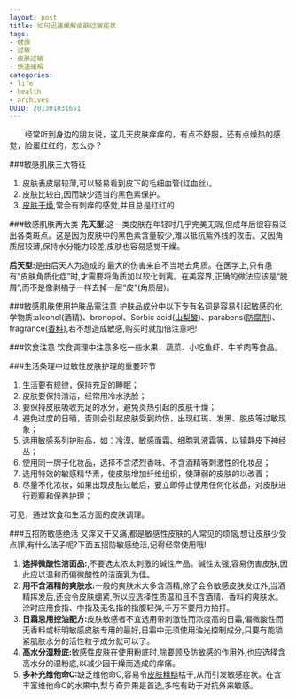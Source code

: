 ```yaml
--- 
layout: post
title: 如何迅速缓解皮肤过敏症状
tags: 
- 健康
- 过敏
- 皮肤过敏
- 快速缓解
categories:
- life
- health
- archives
UUID: 201301031651
---
```


  　　经常听到身边的朋友说，这几天皮肤痒痒的，有点不舒服，还有点燥热的感觉，脸蛋红红的，怎么办？

###敏感肌肤三大特征 
<ol>
<li>皮肤表皮层较薄,可以轻易看到皮下的毛细血管(红血丝)。 </li>
<li>皮肤比较白,因而缺少适当的黑色素保护。 </li>
<li><a href="http://baike.baidu.com/view/239163.htm" alt="皮肤干燥">皮肤干燥</a>,常会有刺痒的感觉,并且总是红红的 </li>
</ol>

###敏感肌肤两大类
<strong>先天型:</strong>这一类皮肤在年轻时几乎完美无瑕,但成年后很容易泛出各类斑点。这是因为皮肤中的黑色素含量较少,难以抵抗紫外线的攻击。又因角质层较薄,保持水分能力较差,皮肤也容易感觉干燥。 

<strong>后天型:</strong>是由后天人为造成的,最大的伤害来自不当地去角质。在医学上,只有患有“皮肤角质化症”时,才需要将角质加以软化剥离。在美容界,正确的做法应该是“脱屑”,而不是像剥橘子一样去掉一层“皮”(角质层)。 

###敏感肌肤使用护肤品需注意
护肤品成分中以下专有名词是容易引起敏感的化学物质:alcohol(酒精)、bronopol、Sorbic acid(<a href="http://baike.baidu.com/view/464069.htm">山梨酸</a>)、parabens(<a href="http://baike.baidu.com/view/140315.htm">防腐剂</a>)、fragrance(<a href="http://baike.baidu.com/view/30618.htm">香料</a>),若不想造成敏感,购买时就加倍注意吧!

###饮食注意
饮食调理中注意多吃一些水果、蔬菜、小吃鱼虾、牛羊肉等食品。

###生活条理中过敏性皮肤护理的重要环节
<ol>
<li>生活要有规律，保持充足的睡眠； </li>
<li>皮肤要保持清洁，经常用冷水洗脸； </li>
<li>要保持皮肤吸收充足的水分，避免炎热引起的皮肤干燥；</li> 
<li>避免过度的日晒，否则会引起皮肤受到灼伤，出现红斑、发黑、脱皮等过敏现象；</li> 
<li>选用敏感系列护肤品，如：冷漠、敏感面霜、细胞乳液霜等，以镇静皮下神经丛； </li>
<li>使用同一牌子化妆品，选择不含浓烈香味、不含酒精等刺激性的化妆品； </li>
<li>选用特效的敏感精华素，使皮肤增加纤维组织，使薄弱的皮肤的以改善； </li>
<li>尽量不化浓妆，如果出现皮肤过敏后，要立即停止使用任何化妆品，对皮肤进行观察和保养护理； </li>
</ol>
可见，通过饮食和生活方面的皮肤调理。 

###五招防敏感绝活 
又痒又干又痛,都是敏感性皮肤的人常见的烦恼,想让皮肤少受点罪,有什么法子呢?下面五招防敏感绝活,记得经常使用哦! 
<ol>
<li>
<strong>选择微酸性洁面品:</strong>,不要选太浓太刺激的碱性产品。碱性太强,容易伤害皮肤,因此应以温和而偏微酸性的洁面乳为佳。
</li>
<li>
<strong>用不含酒精的爽肤水:</strong>一般的爽肤水大多含酒精,除了会令敏感皮肤发红外,当酒精挥发后,还会令皮肤绷紧,所以应选择性质温和且不含酒精、香料的爽肤水。涂时应用食指、中指及无名指的指腹轻弹,千万不要用力拍打。
</li>
<li>
<strong>日霜忌用控油配方:</strong>皮肤敏感者不宜选用带刺激性而浓度高的日霜,偏微酸性而无香料或标明敏感皮肤专用的最好,日霜中无须使用油光控制成分,只要有能锁紧肌肤水分的活性粒子成分就可以了。
</li>
<li>
<strong>高水分湿粉底:</strong>敏感性皮肤在使用粉底时,除要顾及防敏感的作用外,也应选择含高水分的湿粉底,以减少因干燥而造成的痒痛。 
</li>
<li>
<strong>多补充维他命C:</strong>缺乏维他命C,容易令<a href="http://baike.baidu.com/view/1690972.htm">皮肤粗糙</a>枯干,从而引发敏感症状。在含丰富维他命C的水果中,梨与奇异果是首选,多吃有助于对抗外来敏感。
</li>
</ol>

